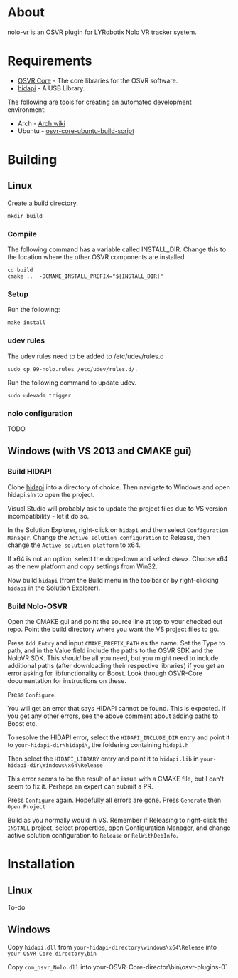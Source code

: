 # About 
nolo-vr is an OSVR plugin for LYRobotix Nolo VR tracker system.

# Requirements
* [OSVR Core](https://github.com/OSVR/OSVR-Core) - The core libraries for the OSVR software.
* [hidapi](https://github.com/signal11/hidapi) - A USB Library.

The following are tools for creating an automated development environment:
* Arch - [Arch wiki](https://wiki.archlinux.org/index.php/Virtual_reality#OSVR)
* Ubuntu - [osvr-core-ubuntu-build-script](https://bitbucket.org/monkygames/osvr-core-ubuntu-build-script)

# Building

## Linux

Create a build directory.

```
mkdir build
```

### Compile
The following command has a variable called INSTALL_DIR.  Change this to the location where the other OSVR components are installed.

```
cd build
cmake ..  -DCMAKE_INSTALL_PREFIX="${INSTALL_DIR}"
```

### Setup
Run the following:

``` make install ```

### udev rules
The udev rules need to be added to /etc/udev/rules.d

``` sudo cp 99-nolo.rules /etc/udev/rules.d/.  ```

Run the following command to update udev.

``` sudo udevadm trigger ```

### nolo configuration

TODO

## Windows (with VS 2013 and CMAKE gui)

### Build HIDAPI

Clone [hidapi](https://github.com/signal11/hidapi) into a directory of choice. Then navigate to Windows and open hidapi.sln to open the project.

Visual Studio will probably ask to update the project files due to VS version incompatibility - let it do so.

In the Solution Explorer, right-click on `hidapi` and then select `Configuration Manager`. Change the `Active solution configuration` to Release, then change the `Active solution platform` to x64.

If x64 is not an option, select the drop-down and select `<New`>. Choose x64 as the new platform and copy settings from Win32.

Now build `hidapi` (from the Build menu in the toolbar or by right-clicking `hidapi` in the Solution Explorer).

### Build Nolo-OSVR

Open the CMAKE gui and point the source line at top to your checked out repo. Point the build directory where you want the VS project files to go.

Press `Add Entry` and input `CMAKE_PREFIX_PATH` as the name. Set the Type to path, and in the Value field include the paths to the OSVR SDK and the NoloVR SDK. This *should* be all you need, but you might need to include additional paths (after downloading their respective libraries) if you get an error asking for libfunctionality or Boost. Look through OSVR-Core documentation for instructions on these.

Press `Configure`.

You will get an error that says HIDAPI cannot be found. This is expected. If you get any other errors, see the above comment about adding paths to Boost etc.

To resolve the HIDAPI error, select the `HIDAPI_INCLUDE_DIR` entry and point it to `your-hidapi-dir\hidapi\`, the foldering containing `hidapi.h`

Then select the `HIDAPI_LIBRARY` entry and point it to `hidapi.lib` in `your-hidapi-dir\Windows\x64\Release`

This error seems to be the result of an issue with a CMAKE file, but I can't seem to fix it. Perhaps an expert can submit a PR.

Press `Configure` again. Hopefully all errors are gone. Press `Generate` then `Open Project`

Build as you normally would in VS. Remember if Releasing to right-click the `INSTALL` project, select properties, open Configuration Manager, and change active solution configuration to `Release` or `RelWithDebInfo`.

# Installation

## Linux

To-do

## Windows

Copy `hidapi.dll` from `your-hidapi-directory\windows\x64\Release` into `your-OSVR-Core-directory\bin`

Copy `com_osvr_Nolo.dll` into your-OSVR-Core-director\bin\osvr-plugins-0`

